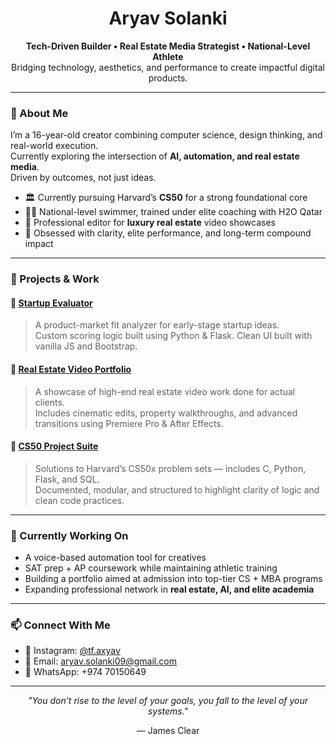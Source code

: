 <h1 align="center">Aryav Solanki</h1>
<p align="center">
  <strong>Tech-Driven Builder • Real Estate Media Strategist • National-Level Athlete</strong><br>
  Bridging technology, aesthetics, and performance to create impactful digital products.
</p>

---

### 🚀 About Me
I’m a 16-year-old creator combining computer science, design thinking, and real-world execution.  
Currently exploring the intersection of **AI, automation, and real estate media**.  
Driven by outcomes, not just ideas.

- 🏛 Currently pursuing Harvard’s **CS50** for a strong foundational core
- 🏊‍♂️ National-level swimmer, trained under elite coaching with H2O Qatar
- 🎥 Professional editor for **luxury real estate** video showcases
- 🧠 Obsessed with clarity, elite performance, and long-term compound impact

---

### 🧩 Projects & Work

#### 🔹 [Startup Evaluator](https://github.com/aryuv/startup-evaluator-backend)
> A product-market fit analyzer for early-stage startup ideas.  
Custom scoring logic built using Python & Flask. Clean UI built with vanilla JS and Bootstrap.

#### 🔹 [Real Estate Video Portfolio](https://github.com/aryuv/realestate-by-aryav)
> A showcase of high-end real estate video work done for actual clients.  
Includes cinematic edits, property walkthroughs, and advanced transitions using Premiere Pro & After Effects.

#### 🔹 [CS50 Project Suite](https://github.com/me50/aryuv)
> Solutions to Harvard’s CS50x problem sets — includes C, Python, Flask, and SQL.  
Documented, modular, and structured to highlight clarity of logic and clean code practices.

---

### 🧭 Currently Working On
- A voice-based automation tool for creatives  
- SAT prep + AP coursework while maintaining athletic training  
- Building a portfolio aimed at admission into top-tier CS + MBA programs  
- Expanding professional network in **real estate, AI, and elite academia**

---

### 📫 Connect With Me
- 📸 Instagram: [@tf.axyav](https://instagram.com/tf.axyav)  
- 📧 Email: aryav.solanki09@gmail.com  
- 💬 WhatsApp: +974 70150649  

---

<p align="center"><i>"You don’t rise to the level of your goals, you fall to the level of your systems."</i></p>
<p align="center">— James Clear</p>

<!--
**aryuv/aryuv** is a ✨ _special_ ✨ repository because its `README.md` (this file) appears on your GitHub profile.

Here are some ideas to get you started:

- 🔭 I’m currently working on ...
- 🌱 I’m currently learning ...
- 👯 I’m looking to collaborate on ...
- 🤔 I’m looking for help with ...
- 💬 Ask me about ...
- 📫 How to reach me: ...
- 😄 Pronouns: ...
- ⚡ Fun fact: ...
-->
